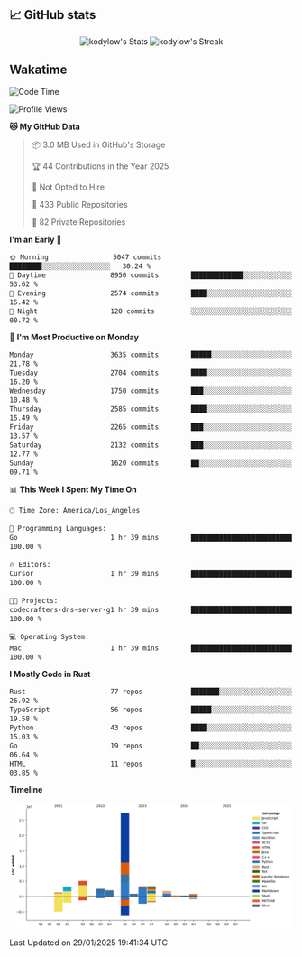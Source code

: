 ## 📈 GitHub stats
<!--START_SECTION:github-->
<div class="badges-githubstats">
  <p align="center">
    <img src="https://github-readme-stats.vercel.app/api?username=kodylow&theme=tokyonight&show_icons=true&hide_border=true&count_private=true" alt="kodylow's Stats" height="165">
    <img src="https://github-readme-streak-stats.herokuapp.com/?user=kodylow&theme=tokyonight&hide_border=true" alt="kodylow's Streak" height="165">
  </p>
</div>
<!--END_SECTION:github-->

## Wakatime 
<!--START_SECTION:waka-->
![Code Time](http://img.shields.io/badge/Code%20Time-1%2C294%20hrs%2031%20mins-blue)

![Profile Views](http://img.shields.io/badge/Profile%20Views-3-blue)

**🐱 My GitHub Data** 

> 📦 3.0 MB Used in GitHub's Storage 
 > 
> 🏆 44 Contributions in the Year 2025
 > 
> 🚫 Not Opted to Hire
 > 
> 📜 433 Public Repositories 
 > 
> 🔑 82 Private Repositories 
 > 
**I'm an Early 🐤** 

```text
🌞 Morning                5047 commits        ████████░░░░░░░░░░░░░░░░░   30.24 % 
🌆 Daytime                8950 commits        █████████████░░░░░░░░░░░░   53.62 % 
🌃 Evening                2574 commits        ████░░░░░░░░░░░░░░░░░░░░░   15.42 % 
🌙 Night                  120 commits         ░░░░░░░░░░░░░░░░░░░░░░░░░   00.72 % 
```
📅 **I'm Most Productive on Monday** 

```text
Monday                   3635 commits        █████░░░░░░░░░░░░░░░░░░░░   21.78 % 
Tuesday                  2704 commits        ████░░░░░░░░░░░░░░░░░░░░░   16.20 % 
Wednesday                1750 commits        ███░░░░░░░░░░░░░░░░░░░░░░   10.48 % 
Thursday                 2585 commits        ████░░░░░░░░░░░░░░░░░░░░░   15.49 % 
Friday                   2265 commits        ███░░░░░░░░░░░░░░░░░░░░░░   13.57 % 
Saturday                 2132 commits        ███░░░░░░░░░░░░░░░░░░░░░░   12.77 % 
Sunday                   1620 commits        ██░░░░░░░░░░░░░░░░░░░░░░░   09.71 % 
```


📊 **This Week I Spent My Time On** 

```text
🕑︎ Time Zone: America/Los_Angeles

💬 Programming Languages: 
Go                       1 hr 39 mins        █████████████████████████   100.00 % 

🔥 Editors: 
Cursor                   1 hr 39 mins        █████████████████████████   100.00 % 

🐱‍💻 Projects: 
codecrafters-dns-server-g1 hr 39 mins        █████████████████████████   100.00 % 

💻 Operating System: 
Mac                      1 hr 39 mins        █████████████████████████   100.00 % 
```

**I Mostly Code in Rust** 

```text
Rust                     77 repos            ███████░░░░░░░░░░░░░░░░░░   26.92 % 
TypeScript               56 repos            █████░░░░░░░░░░░░░░░░░░░░   19.58 % 
Python                   43 repos            ████░░░░░░░░░░░░░░░░░░░░░   15.03 % 
Go                       19 repos            ██░░░░░░░░░░░░░░░░░░░░░░░   06.64 % 
HTML                     11 repos            █░░░░░░░░░░░░░░░░░░░░░░░░   03.85 % 
```



**Timeline**

![Lines of Code chart](https://raw.githubusercontent.com/Kodylow/Kodylow/master/assets/bar_graph.png)


 Last Updated on 29/01/2025 19:41:34 UTC
<!--END_SECTION:waka-->
